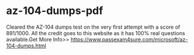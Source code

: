 # az-104-dumps-pdf
Cleared the AZ-104 dumps test on the very first attempt with a score of 891/1000. All the credit goes to this website as it has 100% real questions available.Get More Info>> https://www.passexam4sure.com/microsoft/az-104-dumps.html
